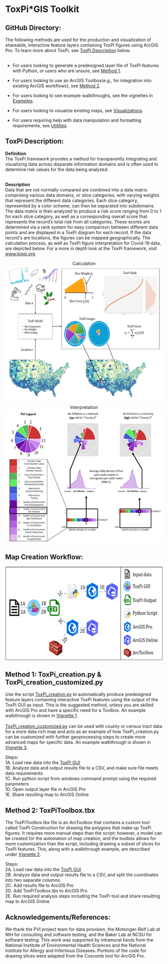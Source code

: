 # ToxPi\*GIS Toolkit
## **GitHub Directory:** 
The following methods are used for the production and visualization of shareable, interactive feature layers containing ToxPi figures using ArcGIS Pro. To learn more about ToxPi, see [ToxPi Description](#ToxPi-Description) below.  
<br>

* For users looking to generate a predesigned layer file of ToxPi features with Python, or users who are unsure, see [Method 1](#method-1-toxpi_creationpy--toxpi_creation_customizedpy).  

* For users looking to use an ArcGIS Toolbox(e.g., for integration into existing ArcGIS workflows), see [Method 2](#method-2-toxpitoolboxtbx).  

* For users looking to see example walkthroughs, see the vignettes in [Examples](./Examples/).  

* For users looking to visualize existing maps, see [Visualizations](./Examples/Visualizations.md).  

* For users requiring help with data manipulation and formatting requirements, see [Utilities](./Utilities/).  

## **ToxPi Description:** 
**Definition**  
The ToxPi framework provides a method for transparently integrating and visualizing data across disparate information domains and is often used to determine risk values for the data being analyzed.  
<br>

**Description**  
Data that are not normally compared are combined into a data matrix comprising various data domains, or slice categories, with varying weights that represent the different data categories. Each slice category, represented by a color scheme, can then be separated into subdomains. The data matrix is then analyzed to produce a risk score ranging from 0 to 1 for each slice category, as well as a corresponding overall score that represents the record’s total risk from all categories. These scores are determined via a rank system for easy comparison between different data points and are displayed in a ToxPi diagram for each record. If the data record's are locations, the figures can be mapped geographically. The calculation process, as well as ToxPi figure interpretation for Covid-19 data, are depicted below. For a more in depth look at the ToxPi framework, visit www.toxpi.org

<p align = "center">
Calculation  
<br>
<img src="./Images/ToxPiDescription.PNG" data-canonical-  
src="./Images/ToxPiDescription.PNG" width="550" height="425" />  
</p>  

<p align = "center">
Interpretation
<br>
<img src="./Images/ToxPiInterpretation.PNG" data-canonical-  
src="./Images/ToxPiInterpretation.PNG" width="550" height="425" />  
</p>  

## **Map Creation Workflow:**  
<p align = "center">
<img src="./Images/MapCreationWorkflow.PNG" data-canonical-  
src="./Images/MapCreationWorkflow.PNG" width="600" height="300" />  
</p>  
  
## **Method 1: ToxPi_creation.py & ToxPi_creation_customized.py**   
Use the script [ToxPi_creation.py](ToxPi_creation.py)  to automatically produce predesigned feature layers containing interactive ToxPi features using the output of the ToxPi GUI as input. This is the suggested method, unless you are skilled with ArcGIS Pro and have a specific need for a Toolbox. An example walkthrough is shown in [Vignette 1](./Examples/Vignette1-%20Using%20ToxPi_creation.md). 
<br></br>
[ToxPi_creation_customized.py](ToxPi_creation_customized.py) can be used with county or census tract data for a more data rich map and acts as an example of how ToxPi_creation.py can be customized with further geoprocessing steps to create more advanced maps for specific data. An example walkthrough is shown in [Vignette 3](/Examples/Vignette3-%20Using%20ToxPi_creation_customized.md).  

Steps:  
1A. Load raw data into the [ToxPi GUI](https://toxpi.org/)  
1B. Analyze data and output results file to a CSV, and make sure file meets data requirements    
1C. Run python script from windows command prompt using the required parameters  
1D. Open output layer file in ArcGIS Pro  
1E. Share resulting map to ArcGIS Online  

## **Method 2: ToxPiToolbox.tbx**  
The ToxPiToolbox.tbx file is an ArcToolbox that contains a custom tool called ToxPi Construction for drawing the polygons that make up ToxPi figures. It requires more manual steps than the script; however, a model can be created for the automation of map creation, and the toolbox allows for more customization than the script, including drawing a subset of slices for ToxPi features. This, along with a walkthrough example, are described under [Vignette 2](/Examples/Vignette2-%20Using%20ToxPiToolbox.md).  

Steps:  
2A. Load raw data into the [ToxPi GUI](https://toxpi.org/)  
2B. Analyze data and output results file to a CSV, and split the coordinates into two separate columns  
2C. Add results file to ArcGIS Pro  
2D. Add ToxPiToolbox.tbx to ArcGIS Pro  
2E. Run required analysis steps including the ToxPi tool and share resulting map to ArcGIS Online   

## **Acknowledgements/References:**  
We thank the PVI project team for data provision, the Motsinger-Reif Lab at NIH for consulting and software testing, and the Baker Lab at NCSU for software testing. This work was supported by intramural funds from the National Institute of Environmental Health Sciences and the National Institute for Allergy and Infectious Diseases. Portions of the code for drawing slices were adapted from the Coxcomb tool for ArcGIS Pro. 

    
    
